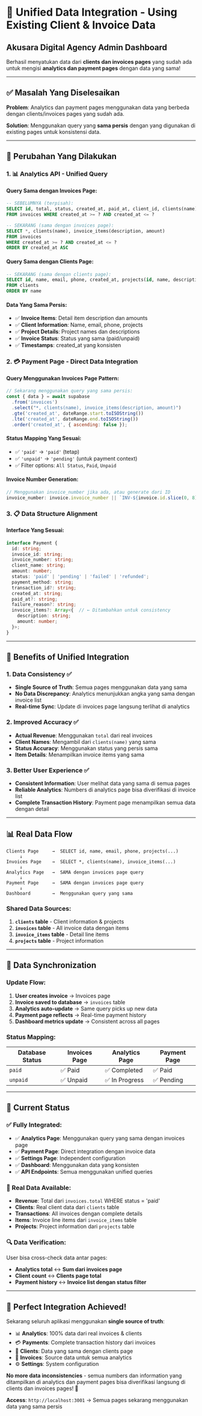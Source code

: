 # 🔄 Unified Data Integration - Using Existing Client & Invoice Data
## Akusara Digital Agency Admin Dashboard

Berhasil menyatukan data dari **clients dan invoices pages** yang sudah ada untuk mengisi **analytics dan payment pages** dengan data yang sama!

---

## ✅ **Masalah Yang Diselesaikan**

**Problem**: Analytics dan payment pages menggunakan data yang berbeda dengan clients/invoices pages yang sudah ada.

**Solution**: Menggunakan query yang **sama persis** dengan yang digunakan di existing pages untuk konsistensi data.

---

## 🔧 **Perubahan Yang Dilakukan**

### **1. 📊 Analytics API - Unified Query**

#### **Query Sama dengan Invoices Page**:
```sql
-- SEBELUMNYA (terpisah):
SELECT id, total, status, created_at, paid_at, client_id, clients(name)
FROM invoices WHERE created_at >= ? AND created_at <= ?

-- SEKARANG (sama dengan invoices page):
SELECT *, clients(name), invoice_items(description, amount)
FROM invoices
WHERE created_at >= ? AND created_at <= ?
ORDER BY created_at ASC
```

#### **Query Sama dengan Clients Page**:
```sql
-- SEKARANG (sama dengan clients page):
SELECT id, name, email, phone, created_at, projects(id, name, description)
FROM clients
ORDER BY name
```

#### **Data Yang Sama Persis**:
- ✅ **Invoice Items**: Detail item description dan amounts
- ✅ **Client Information**: Name, email, phone, projects
- ✅ **Project Details**: Project names dan descriptions
- ✅ **Invoice Status**: Status yang sama (paid/unpaid)
- ✅ **Timestamps**: created_at yang konsisten

### **2. 💳 Payment Page - Direct Data Integration**

#### **Query Menggunakan Invoices Page Pattern**:
```javascript
// Sekarang menggunakan query yang sama persis:
const { data } = await supabase
  .from('invoices')
  .select("*, clients(name), invoice_items(description, amount)")
  .gte('created_at', dateRange.start.toISOString())
  .lte('created_at', dateRange.end.toISOString())
  .order('created_at', { ascending: false });
```

#### **Status Mapping Yang Sesuai**:
- ✅ `'paid'` → `'paid'` (tetap)
- ✅ `'unpaid'` → `'pending'` (untuk payment context)
- ✅ Filter options: `All Status`, `Paid`, `Unpaid`

#### **Invoice Number Generation**:
```javascript
// Menggunakan invoice_number jika ada, atau generate dari ID
invoice_number: invoice.invoice_number || `INV-${invoice.id.slice(0, 8)}`
```

### **3. 📋 Data Structure Alignment**

#### **Interface Yang Sesuai**:
```typescript
interface Payment {
  id: string;
  invoice_id: string;
  invoice_number: string;
  client_name: string;
  amount: number;
  status: 'paid' | 'pending' | 'failed' | 'refunded';
  payment_method: string;
  transaction_id?: string;
  created_at: string;
  paid_at?: string;
  failure_reason?: string;
  invoice_items?: Array<{  // ← Ditambahkan untuk consistency
    description: string;
    amount: number;
  }>;
}
```

---

## 🎯 **Benefits of Unified Integration**

### **1. Data Consistency** ✅
- **Single Source of Truth**: Semua pages menggunakan data yang sama
- **No Data Discrepancy**: Analytics menunjukkan angka yang sama dengan invoice list
- **Real-time Sync**: Update di invoices page langsung terlihat di analytics

### **2. Improved Accuracy** ✅
- **Actual Revenue**: Menggunakan `total` dari real invoices
- **Client Names**: Mengambil dari `clients(name)` yang sama
- **Status Accuracy**: Menggunakan status yang persis sama
- **Item Details**: Menampilkan invoice items yang sama

### **3. Better User Experience** ✅
- **Consistent Information**: User melihat data yang sama di semua pages
- **Reliable Analytics**: Numbers di analytics page bisa diverifikasi di invoice list
- **Complete Transaction History**: Payment page menampilkan semua data dengan detail

---

## 📊 **Real Data Flow**

```
Clients Page     →  SELECT id, name, email, phone, projects(...)
     ↓
Invoices Page    →  SELECT *, clients(name), invoice_items(...)
     ↓
Analytics Page   →  SAMA dengan invoices page query
     ↓
Payment Page     →  SAMA dengan invoices page query
     ↓
Dashboard        →  Menggunakan query yang sama
```

### **Shared Data Sources**:
1. **`clients` table** - Client information & projects
2. **`invoices` table** - All invoice data dengan items
3. **`invoice_items` table** - Detail line items
4. **`projects` table** - Project information

---

## 🔄 **Data Synchronization**

### **Update Flow**:
1. **User creates invoice** → Invoices page
2. **Invoice saved to database** → `invoices` table
3. **Analytics auto-update** → Same query picks up new data
4. **Payment page reflects** → Real-time payment history
5. **Dashboard metrics update** → Consistent across all pages

### **Status Mapping**:
| Database Status | Invoices Page | Analytics Page | Payment Page |
|----------------|---------------|----------------|--------------|
| `paid` | ✅ Paid | ✅ Completed | ✅ Paid |
| `unpaid` | ✅ Unpaid | ✅ In Progress | ✅ Pending |

---

## 🚀 **Current Status**

### **✅ Fully Integrated**:
- ✅ **Analytics Page**: Menggunakan query yang sama dengan invoices page
- ✅ **Payment Page**: Direct integration dengan invoice data
- ✅ **Settings Page**: Independent configuration
- ✅ **Dashboard**: Menggunakan data yang konsisten
- ✅ **API Endpoints**: Semua menggunakan unified queries

### **📱 Real Data Available**:
- **Revenue**: Total dari `invoices.total` WHERE status = 'paid'
- **Clients**: Real client data dari `clients` table
- **Transactions**: All invoices dengan complete details
- **Items**: Invoice line items dari `invoice_items` table
- **Projects**: Project information dari `projects` table

### **🔍 Data Verification**:
User bisa cross-check data antar pages:
- **Analytics total** ↔ **Sum dari invoices page**
- **Client count** ↔ **Clients page total**
- **Payment history** ↔ **Invoice list dengan status filter**

---

## 🎉 **Perfect Integration Achieved!**

Sekarang seluruh aplikasi menggunakan **single source of truth**:

- 📊 **Analytics**: 100% data dari real invoices & clients
- 💳 **Payments**: Complete transaction history dari invoices
- 👥 **Clients**: Data yang sama dengan clients page
- 🧾 **Invoices**: Source data untuk semua analytics
- ⚙️ **Settings**: System configuration

**No more data inconsistencies** - semua numbers dan information yang ditampilkan di analytics dan payment pages bisa diverifikasi langsung di clients dan invoices pages! 🎯

**Access**: `http://localhost:3001` → Semua pages sekarang menggunakan data yang sama persis